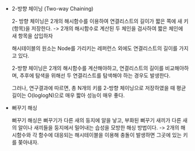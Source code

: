 * 2-방향 체이닝 (Two-way Chaining)

  2- 방향 체이닝은 2개의 해시함수를 이용하여 연결리스트의 길이가 짧은 쪽에 새 키(항목)을 저장한다.
  -> 2개의 해시함수로 계산된 두 체인을 검사하여 짧은 체인에 새 항목을 삽입하자
  
  해시테이블의 원소는 Node를 가리키는 레퍼런스 외에도 연결리스트의 길이를 가지고 있다.
  
  2-방향 체이닝은 2개의 해시함수를 계산해야하고, 연결리스트의 길이를 비교해야하며,
  추후에 탐색을 위해선 두 연결리스트를 탐색해야 하는 경우도 발생한다.
  
  그러나, 연구결과에 따르면, 총 N개의 키를 2-방향 체이닝으로 저장하였을 때 평균길이는 O(loglogN)으로 매우 짧아 성능이 매우 좋다.
  
* 뻐꾸기 해싱

  뻐꾸기 해싱은 뻐꾸기가 다른 새의 둥지에 알을 낳고, 부화된 뻐꾸기 새끼가 다른 새의 알이나 새끼들을 둥지에서 밀어내는 습성을 모방한 해싱 방법이다.
  -> 2개의 해시함수와 각 함수에 대응되는 해시테이블을 이용해 충돌이 발생하면 그곳에 있는 키를 쫒아내자.
